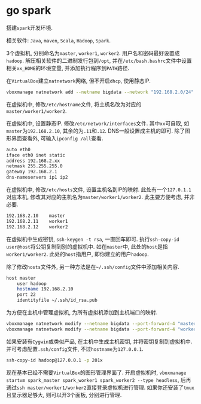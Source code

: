 # go spark

搭建`spark`开发环境.

相关软件: `Java`, `maven`, `Scala`, `Hadoop`, `Spark`.

3个虚拟机, 分别命名为`master`, `worker1`, `worker2`. 用户名和密码最好设置成`hadoop`. 解压相关软件的二进制发行包到`/opt`, 并在`/etc/bash.bashrc`文件中设置相关`xx_HOME`的环境变量, 并添加执行程序到`PATH`路径.

在`VirtualBox`建立`natnetwork`网络, 但不开启`dhcp`, 使用静态IP. 

```sh
vboxmanage natnetwork add --netname bigdata --network "192.168.2.0/24" --enable
```

在虚拟机中, 修改`/etc/hostname`文件, 将主机名改为对应的`master/worker1/worker2`.

在虚拟机中, 设置静态IP. 修改`/etc/network/interfaces`文件. 其中`xx`可自取, 如`master`为`192.168.2.10`, 其余的为`.11`和`.12`. DNS一般设置成主机的即可. 除了图形界面查看外, 可输入`ipconfig /all`查看.

```sh
auto eth0
iface eth0 inet static
address 192.168.2.xx
netmask 255.255.255.0
gateway 192.168.2.1
dns-nameservers ip1 ip2
```

在虚拟机中, 修改`/etc/hosts`文件, 设置主机名到IP的映射. 此处有一个`127.0.1.1`对应本机, 修改其对应的主机名为`master/worker1/worker2`. 此主要方便考虑, 并非必要.

```sh
192.168.2.10    master
192.168.2.11    worker1
192.168.2.12    worker2
```

在虚拟机中生成密钥, `ssh-keygen -t rsa`, 一直回车即可. 执行`ssh-copy-id user@host`将公钥复制到别的虚拟机中. 如在`master`中, 此处的`host`是指`worker1/worker2`. 此处的`host`指用户, 即你建立的用户`hadoop`.

除了修改`hosts`文件外, 另一种方法是在`~/.ssh/config`文件中添加相关内容.

```sh
host master
    user hadoop
    hostname 192.168.2.10
    port 22
    identityfile ~/.ssh/id_rsa.pub
```

为方便在主机中管理虚拟机, 为所有虚拟机添加到主机端口的映射.

```sh
vboxmanage natnetwork modify --netname bigdata --port-forward-4 "master:tcp:[]:2010:[192.168.2.10]:22"
vboxmanage natnetwork modify --netname bigdata --port-forward-4 "worker1:tcp:[]:201x:[192.168.2.1x]:22"
```

如果安装有`Cygwin`或类似产品, 在主机中生成主机密钥, 并将密钥复制到虚拟机中. 并可考虑配置`.ssh/config`文件, 不过`hostname`为`127.0.0.1`.

```sh
ssh-copy-id hadoop@127.0.0.1 -p 201x
```

现在基本已经不需要`VirtualBox`的图形管理界面了. 开启虚拟机时, `vboxmanage startvm spark_master spark_worker1 spark_worker2 --type headless`, 后再通过`ssh master/worker1/worker2`直接登录虚拟机进行管理. 如果你还安装了`tmux`且显示器足够大, 则可以开3个面板, 分别进行管理.



